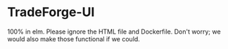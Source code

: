 # TradeForge-UI


100% in elm. Please ignore the HTML file and Dockerfile. Don't worry; we would also make those functional if we could.





